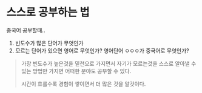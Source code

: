 # 스스로 공부하는 법

중국어 공부할때..

1. 빈도수가 많은 단어가 무엇인가
2. 모르는 단어가 있으면 영어로 무엇인가? 영어단어 ㅇㅇㅇ가 중국어로 무엇인가?

> 가장 빈도수가 높은것을 밑천으로 가지면서 자기가 모르는것을 스스로 알아낼 수 있는 방법만 가지면 어떠한 분야도 공부할 수 있다.
>
> 시간이 흐를수록 경험이 쌓이면서 더 많은 것을 알것이다.



